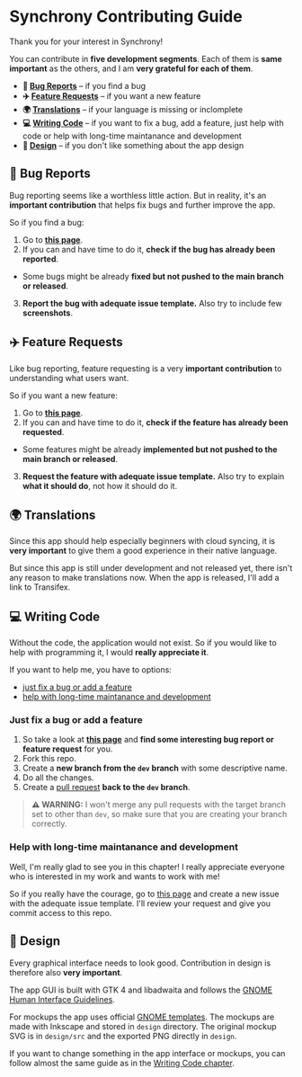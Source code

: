 # Synchrony Contributing Guide

Thank you for your interest in Synchrony!

You can contribute in **five development segments**. Each of them is
**same important** as the others, and I am **very grateful for each of them**.

- **🐛 [Bug Reports](#-bug-reports)**
  – if you find a bug
- **✈️ [Feature Requests](#%EF%B8%8F-feature-requests)**
  – if you want a new feature
- **🌍 [Translations](#-translations)**
  – if your language is missing or inclomplete
- **💻 [Writing Code](#-writing-code)**
  – if you want to fix a bug, add a feature, just help with code or help
    with long-time maintanance and development
- **🎨 [Design](#-design)**
  – if you don't like something about the app design


## 🐛 Bug Reports

Bug reporting seems like a worthless little action. But in reality, it's
an **important contribution** that helps fix bugs and further improve the app.

So if you find a bug:

1. Go to **[this page](https://github.com/pervoj/Synchrony/issues)**.
2. If you can and have time to do it, **check if the bug has already been reported**.
  - Some bugs might be already **fixed but not pushed to the main branch or released**.
3. **Report the bug with adequate issue template.** Also try to include few **screenshots**.


## ✈️ Feature Requests

Like bug reporting, feature requesting is a very **important contribution**
to understanding what users want.

So if you want a new feature:

1. Go to **[this page](https://github.com/pervoj/Synchrony/issues)**.
2. If you can and have time to do it, **check if the feature has already been requested**.
  - Some features might be already **implemented but not pushed to the main branch or released**.
3. **Request the feature with adequate issue template.** Also try to explain **what it should do**, not how it should do it.


## 🌍 Translations

Since this app should help especially beginners with cloud syncing, it is
**very important** to give them a good experience in their native language.

But since this app is still under development and not released yet, there isn't
any reason to make translations now. When the app is released, I'll add a link
to Transifex.


## 💻 Writing Code

Without the code, the application would not exist. So if you would like to help
with programming it, I would **really appreciate it**.

If you want to help me, you have to options:

- [just fix a bug or add a feature](#just-fix-a-bug-or-add-a-feature)
- [help with long-time maintanance and development](#help-with-long-time-maintanance-and-development)

### Just fix a bug or add a feature

1. So take a look at **[this page](https://github.com/pervoj/Synchrony/issues)**
   and **find some interesting bug report or feature request** for you.
2. Fork this repo.
3. Create a **new branch from the `dev` branch** with some descriptive name.
4. Do all the changes.
5. Create a [pull request](https://github.com/pervoj/Synchrony/pulls)
   **back to the `dev` branch**.

> **⚠️ WARNING:** I won't merge any pull requests with the target branch set to
> other than `dev`, so make sure that you are creating your branch correctly.

### Help with long-time maintanance and development

Well, I'm really glad to see you in this chapter! I really appreciate everyone
who is interested in my work and wants to work with me!

So if you really have the courage, go to
[this page](https://github.com/pervoj/Synchrony/issues) and create a new issue
with the adequate issue template. I'll review your request and give you commit
access to this repo.


## 🎨 Design

Every graphical interface needs to look good. Contribution in design is
therefore also **very important**.

The app GUI is built with GTK 4 and libadwaita and follows
the [GNOME Human Interface Guidelines](https://developer.gnome.org/hig/).

For mockups the app uses official
[GNOME templates](https://gitlab.gnome.org/Teams/Design/mockup-resources).
The mockups are made with Inkscape and stored in `design` directory.
The original mockup SVG is in `design/src` and the exported PNG directly in `design`.

If you want to change something in the app interface or mockups, you can
follow almost the same guide as in
the [Writing Code chapter](#just-fix-a-bug-or-add-a-feature).
